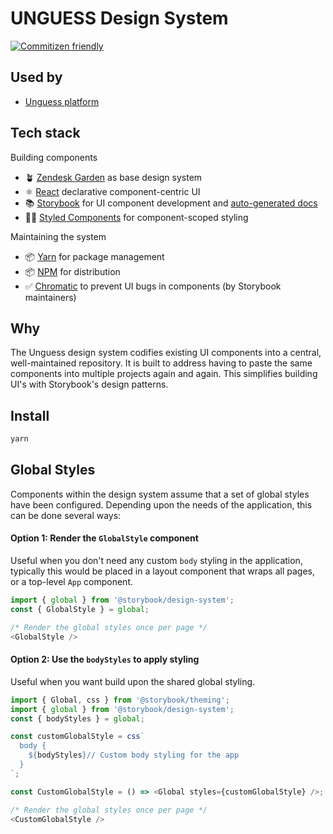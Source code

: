 # UNGUESS Design System

[![Commitizen friendly](https://img.shields.io/badge/commitizen-friendly-brightgreen.svg)](http://commitizen.github.io/cz-cli/)

## Used by

- [Unguess platform](https://app.unguess.io/)

## Tech stack

Building components

- 🪴 [Zendesk Garden](https://garden.zendesk.com/) as base design system
- ⚛️ [React](https://reactjs.org/) declarative component-centric UI
- 📚 [Storybook](https://storybook.js.org) for UI component development and [auto-generated docs](https://medium.com/storybookjs/storybook-docs-sneak-peak-5be78445094a)
- 👩‍🎤 [Styled Components](https://styled-components.com/) for component-scoped styling

Maintaining the system

- 📦 [Yarn](https://yarnpkg.com/) for package management
- 📦 [NPM](https://www.npmjs.com/) for distribution
- ✅ [Chromatic](https://www.chromatic.com/) to prevent UI bugs in components (by Storybook maintainers)

## Why

The Unguess design system codifies existing UI components into a central, well-maintained repository. It is built to address having to paste the same components into multiple projects again and again. This simplifies building UI's with Storybook's design patterns.

## Install

```bash
yarn
```

## Global Styles

Components within the design system assume that a set of global styles have been configured. Depending upon the needs of the application, this can be done several ways:

#### Option 1: Render the `GlobalStyle` component

Useful when you don't need any custom `body` styling in the application, typically this would be placed in a layout component that wraps all pages, or a top-level `App` component.

```javascript
import { global } from '@storybook/design-system';
const { GlobalStyle } = global;
```

```javascript
/* Render the global styles once per page */
<GlobalStyle />
```

#### Option 2: Use the `bodyStyles` to apply styling

Useful when you want build upon the shared global styling.

```javascript
import { Global, css } from '@storybook/theming';
import { global } from '@storybook/design-system';
const { bodyStyles } = global;

const customGlobalStyle = css`
  body {
    ${bodyStyles}// Custom body styling for the app
  }
`;

const CustomGlobalStyle = () => <Global styles={customGlobalStyle} />;
```

```javascript
/* Render the global styles once per page */
<CustomGlobalStyle />
```
